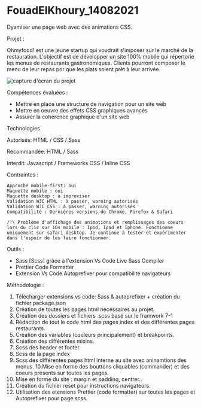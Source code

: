# FouadElKhoury_14082021
Dyamiser une page web avec des animations CSS.

Projet :

Ohmyfood! est une jeune startup qui voudrait s'imposer sur le marché de la restauration. L'objectif est de développer un site 100% mobile qui répertorie les menus de restaurants gastronomiques. Clients pourront composer le menu de leur repas por que les plats soient prêt à leur arrivée. 


<img src="/home/eurus/FouadElKhoury_14082021-main/FouadElKhoury_14082021/img/screenshot.png" alt="capture d'écran du projet" style="max-width: 100%;">


Compétences évaluées :
- Mettre en place une structure de navigation pour un site web
- Mettre en oeuvre des effets CSS graphiques avancés
- Assurer la cohérence graphique d'un site web

Technologies

Autorisés: HTML / CSS / Sass

Recommandée: HTML / Sass

Interdit: Javascript / Frameworks CSS / Inline CSS

Contraintes :

    Approche mobile-first: oui
    Maquette mobile : oui
    Maquette desktop : à improviser
    Validation W3C HTML : à passer, warning autorisés
    Validation W3C CSS : à passer, warning autorisés
    Compatibilité : Dernières versions de Chrome, Firefox & Safari

    /!\ Problème d'affichage des animations et remplissages des coeurs lors du clic sur iOs mobile : Ipod, Ipad et Iphone. Fonctionne uniquement sur safari desktop. Je continue à tester et expérimenter dans l'espoir de les faire fonctionner. 

Outils :

- Sass [Scss] grâce à l'extension Vs Code Live Sass Compiler 
- Prettier Code Formatter
- Extension Vs Code Autoprefixer pour compatibilité navigateurs

Méthodologie :

1. Télécharger extensions vs code: Sass & autoprefixer + création du fichier package.json
2. Création de toutes les pages html nécéssaires au projet.
3. Création des dossiers et fichiers .scss basé sur le framwork 7-1
4. Rédaction de tout le code html des pages index et des différentes pages restaurants.
5. Création des variables (couleurs principalement) et breakpoints.
6. Création des différentes mixins. 
7. Scss des header et footer.
8. Scss de la page index
9. Scss des différentes pages html interne au site avec aninamtions des menus. 
10.Mise en forme des bouttons cliquables (commander) et des coeurs présents sur toutes les pages.
11. Mise en forme du site : margin et padding, centrer..
12. Création du fichier reset pour instructions navigateurs. 
13. Utilisation des etensions Prettier (code formatter) sur toutes les pages et Autoprefixer pour page scss. 
